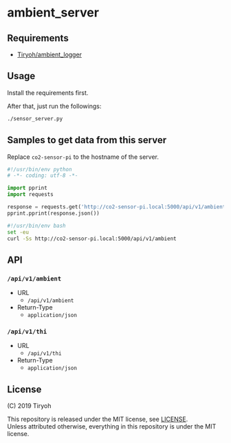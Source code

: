 # ambient_server

## Requirements

* [Tiryoh/ambient_logger](https://github.com/Tiryoh/ambient_logger)

## Usage

Install the requirements first.

After that, just run the followings:
```sh
./sensor_server.py
```

## Samples to get data from this server

Replace `co2-sensor-pi` to the hostname of the server.

```python
#!/usr/bin/env python
# -*- coding: utf-8 -*-

import pprint
import requests

response = requests.get('http://co2-sensor-pi.local:5000/api/v1/ambient')
pprint.pprint(response.json())
```

```sh
#!/usr/bin/env bash
set -eu
curl -Ss http://co2-sensor-pi.local:5000/api/v1/ambient
```

## API

### `/api/v1/ambient`

* URL
  * `/api/v1/ambient`
* Return-Type
  * `application/json`

### `/api/v1/thi`

* URL
  * `/api/v1/thi`
* Return-Type
  * `application/json`

## License

(C) 2019 Tiryoh

This repository is released under the MIT license, see [LICENSE](./LICENSE).  
Unless attributed otherwise, everything in this repository is under the MIT license.

